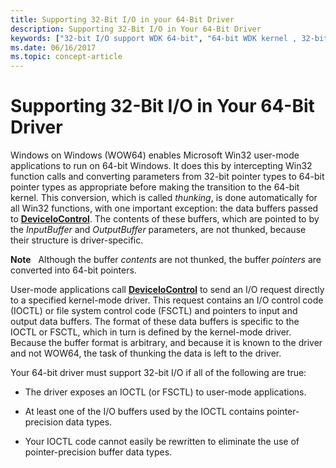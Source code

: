 ```yaml
---
title: Supporting 32-Bit I/O in your 64-Bit Driver
description: Supporting 32-Bit I/O in Your 64-Bit Driver
keywords: ["32-bit I/O support WDK 64-bit", "64-bit WDK kernel , 32-bit I/O support", "thunking WDK", "WOW64 thunking layer WDK", "converting parameters to fixed-precision types", "32-bit I/O support WDK 64-bit , about 32-bit I/O support in 64-bit", "control codes WDK 64-bit", "I/O control codes WDK kernel , 32-bit I/O in 64-bit drivers", "IOCTLs WDK kernel , 32-bit I/O in 64-bit drivers", "file system control codes WDK 64-bit", "FSCTL WDK 64-bit", "buffer pointers WDK 64-bit"]
ms.date: 06/16/2017
ms.topic: concept-article
---
```


# Supporting 32-Bit I/O in Your 64-Bit Driver





Windows on Windows (WOW64) enables Microsoft Win32 user-mode applications to run on 64-bit Windows. It does this by intercepting Win32 function calls and converting parameters from 32-bit pointer types to 64-bit pointer types as appropriate before making the transition to the 64-bit kernel. This conversion, which is called *thunking*, is done automatically for all Win32 functions, with one important exception: the data buffers passed to [**DeviceIoControl**](/windows/win32/api/ioapiset/nf-ioapiset-deviceiocontrol). The contents of these buffers, which are pointed to by the *InputBuffer* and *OutputBuffer* parameters, are not thunked, because their structure is driver-specific.

**Note**   Although the buffer *contents* are not thunked, the buffer *pointers* are converted into 64-bit pointers.

 

User-mode applications call [**DeviceIoControl**](/windows/win32/api/ioapiset/nf-ioapiset-deviceiocontrol) to send an I/O request directly to a specified kernel-mode driver. This request contains an I/O control code (IOCTL) or file system control code (FSCTL) and pointers to input and output data buffers. The format of these data buffers is specific to the IOCTL or FSCTL, which in turn is defined by the kernel-mode driver. Because the buffer format is arbitrary, and because it is known to the driver and not WOW64, the task of thunking the data is left to the driver.

Your 64-bit driver must support 32-bit I/O if all of the following are true:

-   The driver exposes an IOCTL (or FSCTL) to user-mode applications.

-   At least one of the I/O buffers used by the IOCTL contains pointer-precision data types.

-   Your IOCTL code cannot easily be rewritten to eliminate the use of pointer-precision buffer data types.

 

